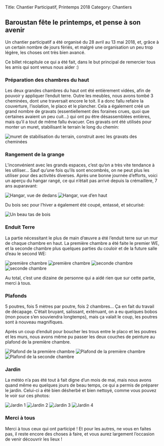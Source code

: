 Title: Chantier Participatif, Printemps 2018
Category: Chantiers

## Baroustan fête le printemps, et pense à son avenir

Un chantier participatif a été organisé du 28 avril au 13 mai 2018, et, grâce à un certain nombre de jours fériés, et
malgré une organisation un peu trop légère, les choses ont très bien avancé.

Ce billet récapitule ce qui a été fait, dans le but principal de remercier tous les amis qui sont venus nous
aider :)

### Préparation des chambres du haut

Les deux grandes chambres du haut ont été entièrement vidées, afin de pouvoir y appliquer l’enduit terre. Outre les
meubles, nous avons tombé 3 cheminées, dont une traversait encore le toit. Il a donc fallu refaire la couverture,
l’isolation, le placo et le plancher. Cela a également créé un grand nombre de gravats (essentiellement des foraines
crues, quoi que certaines avaient un peu cuit…) qui ont pu être désassemblées entières, mais qu’il a tout de même fallu
évacuer. Ces gravats ont été utilisés pour monter un muret, stabilisant le terrain le long du chemin:

![muret de stabilisation du terrain, construit avec les gravats des cheminées]({attach}images/2018-printemps/mur.jpg)

### Rangement de la grange

L’inconvénient avec les grands espaces, c’est qu’on a très vite tendance à les utiliser… Sauf qu’une fois qu’ils sont
encombrés, on ne peut plus les utiliser pour des activités diverses. Après une bonne journée d’efforts, voici un aperçu
du hangar rangé, ce qui n’était pas arrivé depuis la crémaillère, 7 ans auparavant:

![Hangar, vue de dedans]({attach}images/2018-printemps/hangar_1.jpg)
![Hangar, vue d’en haut]({attach}images/2018-printemps/hangar_2.jpg)

Du bois sec pour l’hiver a également été coupé, entassé, et sécurisé:

![Un beau tas de bois]({attach}images/2018-printemps/bois.jpg)

### Enduit Terre

La partie nécessitant le plus de main d’œuvre a été l’enduit terre sur un mur de chaque chambre en haut. La première
chambre a été faite le premier WE, et la seconde chambre plus quelques parties du couloir et de la future salle d’eau
le second WE:

![première chambre]({attach}images/2018-printemps/terre_1_1.jpg)
![première chambre]({attach}images/2018-printemps/terre_1_2.jpg)
![seconde chambre]({attach}images/2018-printemps/terre_2_1.jpg)
![seconde chambre]({attach}images/2018-printemps/terre_2_2.jpg)

Au total, c’est une dizaine de personne qui a aidé rien que sur cette partie, merci à tous.

### Plafonds

5 poutres, fois 5 mètres par poutre, fois 2 chambres… Ça en fait du travail de décapage. C’était bruyant, salissant,
exténuant, on a eu quelques bobos (mon pouce s’en souviendra longtemps), mais ça valait le coup, les poutres sont à
nouveau magnifiques.

Après un coup d’enduit pour boucher les trous entre le placo et les poutres et les murs, nous avons même pu passer les
deux couches de peinture au plafond de la première chambre.

![Plafond de la première chambre]({attach}images/2018-printemps/plafond_1_1.jpg)
![Plafond de la première chambre]({attach}images/2018-printemps/plafond_1_2.jpg)
![Plafond de la seconde chambre]({attach}images/2018-printemps/plafond_2.jpg)

### Jardin

La météo n’a pas été tout à fait digne d’un mois de mai, mais nous avons quand même eu quelques jours de beau temps, ce
qui a permis de préparer le jardin. Celui-ci a été bien désherbé et bien nettoyé, comme vous pouvez le voir sur ces
photos:

![Jardin 1]({attach}images/2018-printemps/jardin_1.jpg)
![Jardin 2]({attach}images/2018-printemps/jardin_2.jpg)
![Jardin 3]({attach}images/2018-printemps/jardin_3.jpg)
![Jardin 4]({attach}images/2018-printemps/jardin_4.jpg)

### Merci à tous

Merci à tous ceux qui ont participé ! Et pour les autres, ne vous en faites pas, il reste encore des choses à faire, et
vous aurez largement l’occasion de venir découvrir les lieux !
